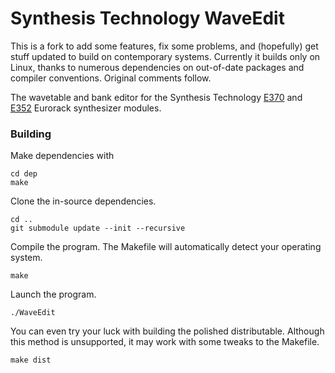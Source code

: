 # Synthesis Technology WaveEdit

This is a fork to add some features, fix some problems, and (hopefully) get stuff updated to build on contemporary systems. Currently it builds only on Linux, thanks to numerous dependencies on out-of-date packages and compiler conventions. Original comments follow.


The wavetable and bank editor for the Synthesis Technology [E370](http://synthtech.com/eurorack/E370/) and [E352](http://synthtech.com/eurorack/E352/) Eurorack synthesizer modules.

### Building

Make dependencies with

	cd dep
	make

Clone the in-source dependencies.

	cd ..
	git submodule update --init --recursive

Compile the program. The Makefile will automatically detect your operating system.

	make

Launch the program.

	./WaveEdit

You can even try your luck with building the polished distributable. Although this method is unsupported, it may work with some tweaks to the Makefile.

	make dist
